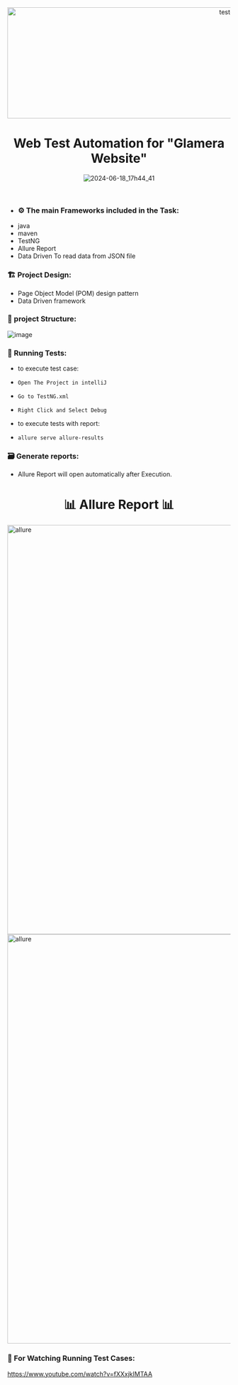 <div align="center">
 <img  src="https://user-images.githubusercontent.com/68038931/147390936-c6228337-9787-4aab-b5d6-826bc8e4e4a3.gif" alt="test-light" width="1000" height="250" />
 </div>

 <div align="center">
      <h1>   Web Test Automation for "Glamera Website"   </h1>
 
![2024-06-18_17h44_41](https://github.com/youssefm2000/Amazon_SeleniumFramework/assets/74185165/078d9af6-13a8-40cf-bda0-79dc85cc3433)
</div>
<br>
<div align="center">
</div>

- ### ⚙️ The main Frameworks included in the Task:
 * java 
 * maven 
 * TestNG
 * Allure Report
 * Data Driven To read data from JSON file

 ### 🏗️ Project Design:
 * Page Object Model (POM) design pattern
 * Data Driven framework

### 🏬 project Structure:
![image](https://github.com/youssefm2000/Amazon_SeleniumFramework/assets/74185165/3fdce0b7-71da-4df1-81a0-bf3d4926c736)

### 🚀 Running Tests:
 * to execute test case:
 * `Open The Project in intelliJ `
 * `Go to TestNG.xml `
 * `Right Click and Select Debug `
   
 * to execute tests with report:
 * ` allure serve allure-results `
### 🗃 Generate reports:
 * Allure Report will open automatically after Execution.
<div align="center">
      <h1>  📊 Allure Report 📊 </h1>
  </div>
  <img width="921" alt="allure" src="https://github.com/youssefm2000/Amazon_SeleniumFramework/assets/74185165/ed2aea7b-2b9c-4f59-ae3e-37cfc64e78c5">
  <img width="921" alt="allure" src="https://github.com/youssefm2000/Amazon_SeleniumFramework/assets/74185165/6a94320e-d74f-41a1-ba4b-6dd89ffe0e9a">

  ### 🚀 For Watching Running Test Cases:
   https://www.youtube.com/watch?v=fXXxjkIMTAA
   

  
